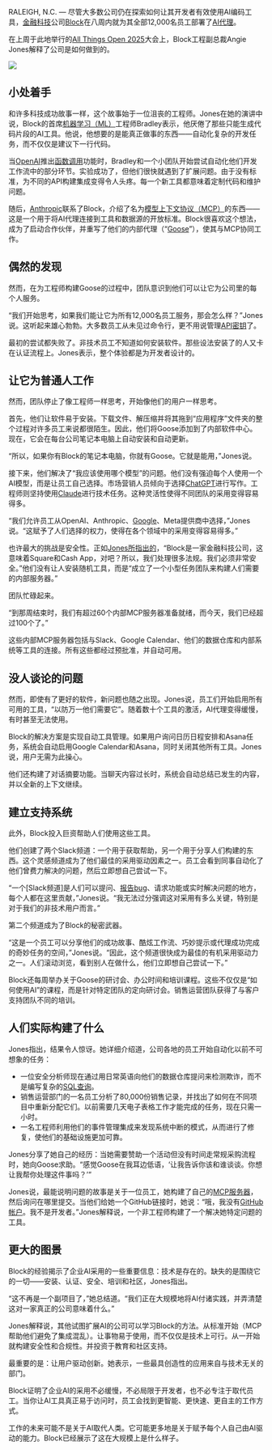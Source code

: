 RALEIGH, N.C. — 尽管大多数公司仍在探索如何让其开发者有效使用AI编码工具，[金融科技](https://thenewstack.io/the-staging-bottleneck-microservices-testing-in-fintech/)公司[Block](https://block.xyz/)在八周内就为其全部12,000名员工部署了[AI代理](https://thenewstack.io/ai-agents-and-their-life-cycle-what-you-should-know/)。

在上周于此地举行的[All Things Open 2025](https://2025.allthingsopen.org/)大会上，Block工程副总裁Angie Jones解释了公司是如何做到的。

[![](https://cdn.thenewstack.io/media/2025/10/f8a79e6a-pxl_20251014_143224926-1-1.jpg)](https://cdn.thenewstack.io/media/2025/10/f8a79e6a-pxl_20251014_143224926-1-1.jpg)

## 小处着手

和许多科技成功故事一样，这个故事始于一位沮丧的工程师。Jones在她的演讲中说，Block的首席[机器学习（ML）](https://thenewstack.io/use-these-tools-to-build-accurate-machine-learning-models/)工程师Bradley表示，他厌倦了那些只能生成代码片段的AI工具。他说，他想要的是能真正做事的东西——自动化复杂的开发任务，而不仅仅是建议下一行代码。

当[OpenAI](https://openai.com/)推出[函数调用](https://thenewstack.io/getting-started-with-function-calling-in-llms/)功能时，Bradley和一个小团队开始尝试自动化他们开发工作流中的部分环节。实验成功了，但他们很快就遇到了扩展问题。由于没有标准，为不同的API构建集成变得令人头疼。每一个新工具都意味着定制代码和维护问题。

随后，[Anthropic](https://www.anthropic.com/)联系了Block，介绍了名为[模型上下文协议（MCP）](https://thenewstack.io/model-context-protocol-a-primer-for-the-developers/)的东西——这是一个用于将AI代理连接到工具和数据源的开放标准。Block很喜欢这个想法，成为了启动合作伙伴，并重写了他们的内部代理（“[Goose](https://github.com/block/goose)”），使其与MCP协同工作。

## 偶然的发现

然而，在为工程师构建Goose的过程中，团队意识到他们可以让它为公司里的每个人服务。

“我们开始思考，如果我们能让它为所有12,000名员工服务，那会怎么样？”Jones说。这听起来雄心勃勃。大多数员工从未见过命令行，更不用说管理[API密钥](https://thenewstack.io/why-your-api-keys-are-leaving-you-vulnerable-to-attack/)了。

最初的尝试都失败了。非技术员工不知道如何安装软件。那些设法安装了的人又卡在认证流程上。Jones表示，整个体验都是为开发者设计的。

## 让它为普通人工作

然而，团队停止了像工程师一样思考，开始像他们的用户一样思考。

首先，他们让软件易于安装。下载文件、解压缩并将其拖到“应用程序”文件夹的整个过程对许多员工来说都很陌生。因此，他们将Goose添加到了内部软件中心。现在，它会在每台公司笔记本电脑上自动安装和自动更新。

“所以，如果你有Block的笔记本电脑，你就有Goose。它就是能用，”Jones说。

接下来，他们解决了“我应该使用哪个模型”的问题。他们没有强迫每个人使用一个AI模型，而是让员工自己选择。市场营销人员倾向于选择[ChatGPT](https://thenewstack.io/openai-launches-new-chatgpt-interface-designed-for-coding/)进行写作。工程师则坚持使用[Claude](https://thenewstack.io/claude-code-user-base-grows-300-as-anthropic-launches-enterprise-analytics-dashboard/)进行技术任务。这种灵活性使得不同团队的采用变得容易得多。

“我们允许员工从OpenAI、Anthropic、[Google](https://cloud.google.com/?utm_content=inline+mention)、Meta提供商中选择，”Jones说。“这赋予了人们选择的权力，使得在各个领域中的采用变得容易得多。”

也许最大的挑战是安全性。正如[Jones所指出的](https://thenewstack.io/whos-afraid-of-the-queen-of-devrel-angie-jones-of-block/)，“Block是一家金融科技公司，这意味着Square和Cash App，对吧？所以，我们处理很多法规。我们必须非常安全。”他们没有让人安装随机工具，而是“成立了一个小型任务团队来构建人们需要的内部服务器。”

团队忙碌起来。

“到那周结束时，我们有超过60个内部MCP服务器准备就绪，而今天，我们已经超过100个了。”

这些内部MCP服务器包括与Slack、Google Calendar、他们的数据仓库和内部系统等工具的连接。所有这些都经过预批准，并自动可用。

## 没人谈论的问题

然而，即使有了更好的软件，新问题也随之出现。Jones说，员工们开始启用所有可用的工具，“以防万一他们需要它”。随着数十个工具的激活，AI代理变得缓慢，有时甚至无法使用。

Block的解决方案是实现自动工具管理。如果用户询问日历日程安排和Asana任务，系统会自动启用Google Calendar和Asana，同时关闭其他所有工具。Jones说，用户无需为此操心。

他们还构建了对话摘要功能。当聊天内容过长时，系统会自动总结已发生的内容，并以全新的上下文继续。

## 建立支持系统

此外，Block投入巨资帮助人们使用这些工具。

他们创建了两个Slack频道：一个用于获取帮助，另一个用于分享人们构建的东西。这个灵感频道成为了他们最佳的采用驱动因素之一。员工会看到同事自动化了他们曾费力解决的问题，然后立即想自己尝试一下。

“一个[Slack频道]是人们可以提问、[报告bug](https://thenewstack.io/curl-fights-a-flood-of-ai-generated-bug-reports-from-hackerone/)、请求功能或实时解决问题的地方，每个人都在这里贡献，”Jones说。“我无法过分强调这对采用有多么关键，特别是对于我们的非技术用户而言。”

第二个频道成为了Block的秘密武器。

“这是一个员工可以分享他们的成功故事、酷炫工作流、巧妙提示或代理成功完成的奇妙任务的空间，”Jones说。“因此，这个频道很快成为最佳的有机采用驱动力之一。人们滚动浏览，看到别人在做什么，他们立即想自己尝试一下。”

Block还每周举办关于Goose的研讨会、办公时间和培训课程。这些不仅仅是“如何使用AI”的课程，而是针对特定团队的定向研讨会。销售运营团队获得了与客户支持团队不同的培训。

## 人们实际构建了什么

Jones指出，结果令人惊讶。她详细介绍道，公司各地的员工开始自动化以前不可想象的任务：

* 一位安全分析师现在通过用日常英语向他们的数据仓库提问来检测欺诈，而不是编写复杂的[SQL查询](https://thenewstack.io/how-to-write-sql-queries/)。
* 销售运营部门的一名员工分析了80,000份销售记录，并找出了如何在不同项目中重新分配它们。以前需要几天电子表格工作才能完成的任务，现在只需一小时。
* 一名工程师利用他们的事件管理集成来发现系统中断的模式，从而进行了修复，使他们的基础设施更加可靠。

Jones分享了她自己的经历：当她需要赞助一个活动但没有时间走常规采购流程时，她向Goose求助。“感觉Goose在我耳边低语，‘让我告诉你该和谁谈谈。你想让我帮你处理这件事吗？’”

Jones说，最能说明问题的故事是关于一位员工，她构建了自己的[MCP服务器](https://thenewstack.io/10-mcp-servers-for-frontend-developers/)，然后询问在哪里提交。当他们给她一个GitHub链接时，她说：“哦，我没有[GitHub帐户](https://thenewstack.io/git-push-how-to-use-the-cli-to-interact-with-github/)。我不是开发者。”Jones解释说，一个非工程师构建了一个解决她特定问题的工具。

## 更大的图景

Block的经验揭示了企业AI采用的一些重要信息：技术是存在的。缺失的是围绕它的一切——安装、认证、安全、培训和社区，Jones指出。

“这不再是一个副项目了，”她总结道。“我们正在大规模地将AI付诸实践，并弄清楚这对一家真正的公司意味着什么。”

Jones解释说，其他试图扩展AI的公司可以学习Block的方法。从标准开始（MCP帮助他们避免了集成混乱）。让事物易于使用，而不仅仅是技术上可行。从一开始就构建安全性和合规性。并投资于教育和社区支持。

最重要的是：让用户驱动创新。她表示，一些最具创造性的应用来自与技术无关的部门。

Block证明了企业AI的采用不必缓慢，不必局限于开发者，也不必专注于取代员工。当你让AI工具真正易于访问时，员工会找到更智能、更快速、更自主的工作方式。

工作的未来可能不是关于AI取代人类。它可能更多地是关于赋予每个人自己由AI驱动的能力。Block已经展示了这在大规模上是什么样子。